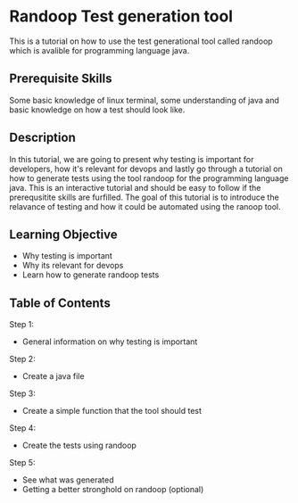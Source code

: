 # Randoop Test generation tool
This is a tutorial on how to use the test generational tool called randoop which is avalible for programming language java.

## Prerequisite Skills
Some basic knowledge of linux terminal, some understanding of java and basic knowledge on how a test should look like.

## Description
In this tutorial, we are going to present why testing is important for developers, how it's relevant for devops and lastly go through a tutorial on how to generate tests using the tool randoop for the programming language java. This is an interactive tutorial and should be easy to follow if the prerequsitite skills are furfilled. The goal of this tutorial is to introduce the relavance of testing and how it could be automated using the ranoop tool.
## Learning Objective
- Why testing is important
- Why its relevant for devops
- Learn how to generate randoop tests

## Table of Contents
Step 1:
- General information on why testing is important

Step 2:
- Create a java file

Step 3:
- Create a simple function that the tool should test

Step 4:
- Create the tests using randoop

Step 5:
- See what was generated
- Getting a better stronghold on randoop (optional)


